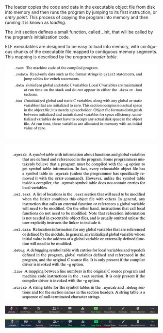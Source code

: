 The loader copies the code and data in the executable object file from disk into memory and then runs the program by jumping to its first instruction, or *entry point*. This process of copying the program into memory and then running it is known as *loading*.

The .init section defines a small function, called _init, that will be called by the program’s initialization code. 

ELF executables are designed to be easy to load into memory, with contigu- ous chunks of the executable file mapped to contiguous memory segments. This mapping is described by the *program header table*.

![image-20220410124724714](tutorial.assets/image-20220410124724714.png)

![image-20220410124713006](tutorial.assets/image-20220410124713006.png)

![image-20220411164514370](tutorial.assets/image-20220411164514370.png)

![image-20220412091234835](tutorial.assets/image-20220412091234835.png)